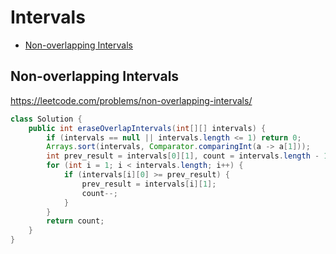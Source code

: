 # Intervals
+ [Non-overlapping Intervals](#non-overlapping-intervals)
## Non-overlapping Intervals
https://leetcode.com/problems/non-overlapping-intervals/
```java
class Solution {
    public int eraseOverlapIntervals(int[][] intervals) {
        if (intervals == null || intervals.length <= 1) return 0;
        Arrays.sort(intervals, Comparator.comparingInt(a -> a[1]));
        int prev_result = intervals[0][1], count = intervals.length - 1;
        for (int i = 1; i < intervals.length; i++) {
            if (intervals[i][0] >= prev_result) {
                prev_result = intervals[i][1];
                count--;
            }
        }
        return count;
    }
}
```
